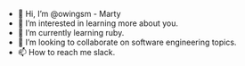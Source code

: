 - 👋 Hi, I’m @owingsm - Marty
- 👀 I’m interested in learning more about you.
- 🌱 I’m currently learning ruby.
- 💞️ I’m looking to collaborate on software engineering topics.
- 📫 How to reach me slack.

<!---
owingsm/owingsm is a ✨ special ✨ repository because its `README.md` (this file) appears on your GitHub profile.
You can click the Preview link to take a look at your changes.
--->
